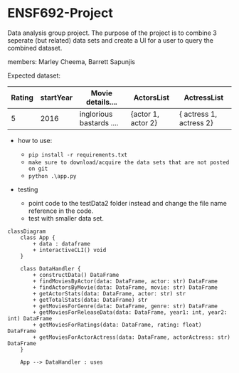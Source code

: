 # ENSF692-Project
Data analysis group project. The purpose of the project is to combine 3 seperate (but related) data sets and create a UI for a user to query the combined dataset. 

members: Marley Cheema, Barrett Sapunjis 

Expected dataset: 

| Rating | startYear | Movie details.... | ActorsList | ActressList|
| -------- | ---------- | ----------------- | ------ | ------------- |
| 5      | 2016     |inglorious bastards        ....            | {actor 1, actor 2}      |  { actress 1, actress 2}           |




- how to use:
   	- `pip install -r requirements.txt`
    - `make sure to download/acquire the data sets that are not posted on git`
   	- `python .\app.py`

- testing 
    - point code to the testData2 folder instead and change the file name reference in the code. 
    - test with smaller data set. 

    


```mermaid graph TD
classDiagram
    class App {
        + data : dataframe
        + interactiveCLI() void
    }
    
    class DataHandler {
        + constructData() DataFrame
        + findMoviesByActor(data: DataFrame, actor: str) DataFrame
        + findActorsByMovie(data: DataFrame, movie: str) DataFrame
        + getActorStats(data: DataFrame, actor: str) str
        + getTotalStats(data: DataFrame) str
        + getMoviesForGenre(data: DataFrame, genre: str) DataFrame
        + getMoviesForReleaseData(data: DataFrame, year1: int, year2: int) DataFrame
        + getMoviesForRatings(data: DataFrame, rating: float) DataFrame
        + getMoviesForActorActress(data: DataFrame, actorActress: str) DataFrame
    }
    
    App --> DataHandler : uses
```